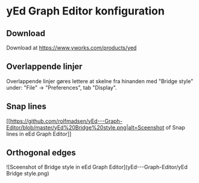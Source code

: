# yEd Graph Editor konfiguration

## Download

Download at https://www.yworks.com/products/yed

## Overlappende linjer

Overlappende linjer gøres lettere at skelne fra hinanden med "Bridge style" under:
"File" -> "Preferences", tab "Display".

## Snap lines

[[https://github.com/rolfmadsen/yEd---Graph-Editor/blob/master/yEd%20Bridge%20style.png|alt=Sceenshot of Snap lines in eEd Graph Editor]]

## Orthogonal edges

![Sceenshot of Bridge style in eEd Graph Editor](yEd---Graph-Editor/yEd Bridge style.png)
